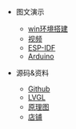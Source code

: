 * 图文演示
    * [win环境搭建](https://blog.csdn.net/Mark_md/article/details/120132945?spm=1001.2014.3001.5501)
    * [视频]()
    * [ESP-IDF](https://blog.csdn.net/mark_md/category_10794878.html)
    * [Arduino](https://blog.csdn.net/mark_md/category_11477137.html)

* 源码&资料
    * [Github](https://github.com/ZhiliangMa/easyio-lib-for-esp32)
    * [LVGL](https://github.com/ZhiliangMa/lv_port_esp32)
    * [原理图](https://github.com/ZhiliangMa/easyio-lib-for-esp32/blob/master/Schematic_ESP32-IOT-KIT_2021-11-16.pdf)
    * [店铺]()


